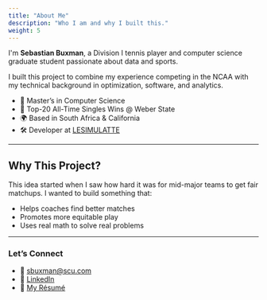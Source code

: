 ```yaml
---
title: "About Me"
description: "Who I am and why I built this."
weight: 5
---
```



I'm **Sebastian Buxman**, a Division I tennis player and computer science graduate student passionate about data and sports.

I built this project to combine my experience competing in the NCAA with my technical background in optimization, software, and analytics.

- 🧠 Master’s in Computer Science
- 🎾 Top-20 All-Time Singles Wins @ Weber State  
- 🌍 Based in South Africa & California  
- 🛠️ Developer at [LESIMULATTE](https://lesimulatte.com)

---

## Why This Project?

This idea started when I saw how hard it was for mid-major teams to get fair matchups. I wanted to build something that:

- Helps coaches find better matches
- Promotes more equitable play
- Uses real math to solve real problems

---

### Let’s Connect

- 📧 [sbuxman@scu.com](mailto:sbuxman@scu.edu)
- 🔗 [LinkedIn](https://linkedin.com/in/sebastianbuxman)
- 📝 [My Résumé](https://sebastianbuxman.com)